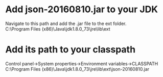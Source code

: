 # Add json-20160810.jar to your JDK

Navigate to this path and add the .jar file to the ext folder.<br>
C:\Program Files (x86)\Java\jdk1.8.0_73\jre\lib\ext

# Add its path to your classpath

Control panel->System properties->Environment variables->CLASSPATH<br>
C:\Program Files (x86)\Java\jdk1.8.0_73\jre\lib\ext\json-20160810.jar
